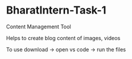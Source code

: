 # BharatIntern-Task-1

Content Management Tool

Helps to create blog content of images, videos

To use
download -> open vs code -> run the files
